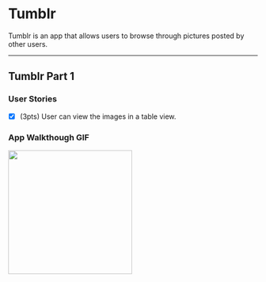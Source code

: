 # Tumblr
Tumblr is an app that allows users to browse through pictures posted by other users.

---

## Tumblr Part 1

### User Stories

- [x] (3pts) User can view the images in a table view.

### App Walkthough GIF

<img src="http://g.recordit.co/y4FdUSibnx.gif" width=250><br>
